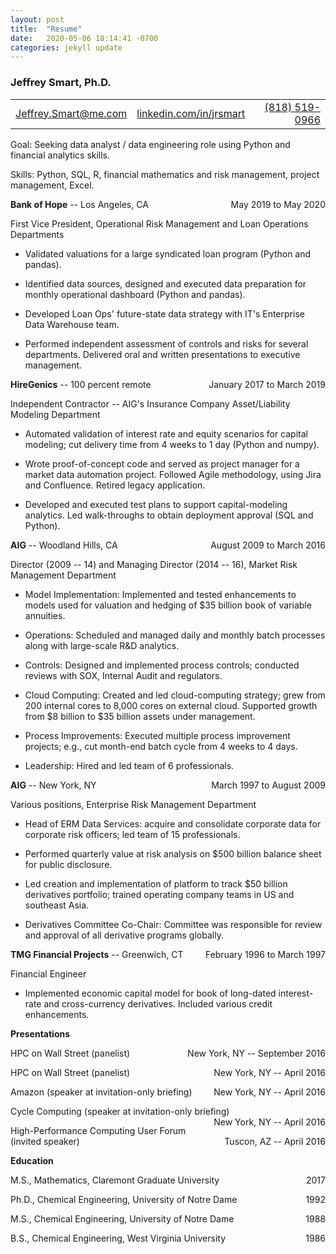 ```yaml
---
layout: post
title:  "Resume"
date:   2020-05-06 18:14:41 -0700
categories: jekyll update
---
```


### **Jeffrey Smart, Ph.D.**

<table style="border: 0px;">
<tr>

<td><a href = "mailto: Jeffrey.Smart@me.com">Jeffrey.Smart@me.com</a></td>
<td style="text-align: left;"><a href="https://www.linkedin.com/in/jrsmart/">linkedin.com/in/jrsmart</a></td>
<td style="text-align: right;"><a href="tel:8185190966">(818) 519-0966</a></td>

</tr>
</table>

Goal: Seeking data analyst / data engineering role using Python and
financial analytics skills.

Skills: Python, SQL, R, financial mathematics and risk management, project management, Excel.

**Bank of Hope** -- Los Angeles, CA <span style="float:right;">May 2019 to May 2020</span>

First Vice President, Operational Risk Management and Loan Operations
Departments

-   Validated valuations for a large syndicated loan program
    (Python and pandas).

-   Identified data sources, designed and executed data preparation for
    monthly operational dashboard (Python and pandas).

-   Developed Loan Ops' future-state data strategy with IT's Enterprise Data
    Warehouse team.

-   Performed independent assessment of controls and risks for several
    departments. Delivered oral and written presentations to executive
    management.

**HireGenics** -- 100 percent remote <span style="float:right;">January 2017 to March 2019</span>

Independent Contractor -- AIG's Insurance Company Asset/Liability
Modeling Department

-   Automated validation of interest rate and equity
    scenarios for capital modeling; cut delivery time from 4 weeks to 1
    day (Python and numpy).

-   Wrote proof-of-concept code and served as project manager for a market data automation project. 
    Followed Agile methodology, using Jira and Confluence. 
    Retired legacy application.

-   Developed and executed test plans to support
    capital-modeling analytics. Led walk-throughs to obtain deployment
    approval (SQL and Python).

**AIG** -- Woodland Hills, CA <span style="float:right;">August 2009 to March 2016</span>

Director (2009 -- 14) and Managing Director (2014 -- 16), Market
Risk Management Department

-   Model Implementation: Implemented and tested
    enhancements to models used for valuation and hedging of \$35
    billion book of variable annuities.

-   Operations: Scheduled and managed daily and monthly batch processes
    along with large-scale R&D analytics.

-   Controls: Designed and implemented process controls; conducted
    reviews with SOX, Internal Audit and regulators.

-   Cloud Computing: Created and led cloud-computing strategy; grew from
    200 internal cores to 8,000 cores on external cloud. Supported
    growth from \$8 billion to \$35 billion assets under management.

-   Process Improvements: Executed multiple process improvement
    projects; e.g., cut month-end batch cycle from 4 weeks to 4 days.

-   Leadership: Hired and led team of 6 professionals.

**AIG** -- New York, NY <span style="float:right;">March 1997 to August 2009</span>

Various positions, Enterprise Risk Management Department

-   Head of ERM Data Services: acquire and consolidate corporate data
    for corporate risk officers; led team of 15 professionals.

-   Performed quarterly value at risk analysis on \$500 billion balance
    sheet for public disclosure.

-   Led creation and implementation of platform to track \$50 billion
    derivatives portfolio; trained operating company teams in US and
    southeast Asia.

-   Derivatives Committee Co-Chair: Committee was responsible for review
    and approval of all derivative programs globally.

**TMG Financial Projects** -- Greenwich, CT <span style="float:right;">February 1996 to March 1997</span>

Financial Engineer

-   Implemented economic capital model for book of long-dated
    interest-rate and cross-currency derivatives. Included various
    credit enhancements.

**Presentations**

HPC on Wall Street (panelist) <span style="float:right;">New York, NY -- September 2016</span>

HPC on Wall Street (panelist) <span style="float:right;">New York, NY -- April 2016</span>

Amazon (speaker at invitation-only briefing) <span style="float:right;">New York, NY -- April 2016</span>

Cycle Computing (speaker at invitation-only briefing) <span style="float:right;">New York, NY -- April 2016</span>

High-Performance Computing User Forum (invited speaker) <span style="float:right;">Tuscon, AZ -- April 2016</span>

**Education**

M.S., Mathematics, Claremont Graduate University <span style="float:right;">2017</span>

Ph.D., Chemical Engineering, University of Notre Dame <span style="float:right;">1992</span>

M.S., Chemical Engineering, University of Notre Dame <span style="float:right;">1988</span>

B.S., Chemical Engineering, West Virginia University <span style="float:right;">1986</span>




